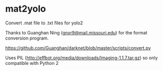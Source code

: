 # mat2yolo
Convert .mat file to .txt files for yolo2



Thanks to Guanghan Ning (gnxr9@mail.missouri.edu) for the format conversion program. 

https://github.com/Guanghan/darknet/blob/master/scripts/convert.py



Uses PIL (http://effbot.org/media/downloads/Imaging-1.1.7.tar.gz) so only compatible with Python 2

